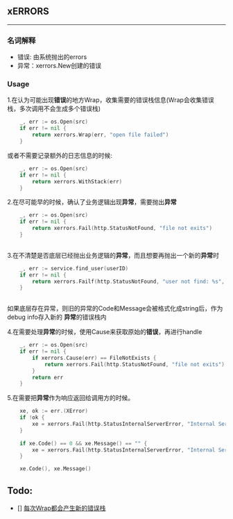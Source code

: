 
## xERRORS

------------------------

### 名词解释

- 错误: 由系统抛出的errors
- 异常：xerrors.New创建的错误

### Usage

1.在认为可能出现**错误**的地方Wrap，收集需要的错误栈信息(Wrap会收集错误栈，多次调用不会生成多个错误栈)
```go
	_, err := os.Open(src)
	if err != nil {
		return xerrors.Wrap(err, "open file failed")
	}
```
或者不需要记录额外的日志信息的时候:
```go
	_, err := os.Open(src)
	if err != nil {
		return xerrors.WithStack(err)
	}
```

2.在尽可能早的时候，确认了业务逻辑出现**异常**，需要抛出**异常**
```go
	_, err := os.Open(src)
	if err != nil {
		return xerrors.Fail(http.StatusNotFound, "file not exits")
	}
	
```

3.在不清楚是否底层已经抛出业务逻辑的**异常**，而且想要再抛出一个新的**异常**时
```go
	_, err := service.find_user(userID)
	if err != nil {
		return xerrors.Failf(http.StatusNotFound, "user not find: %s", userID).WithStack(err)
	}
	
```

如果底层存在异常，则旧的异常的Code和Message会被格式化成string后，作为debug info存入新的
**异常**的错误栈内

4.在需要处理**异常**的时候，使用Cause来获取原始的**错误**，再进行handle
```go
	_, err := os.Open(src)
	if err != nil {
        if xerrors.Cause(err) == FileNotExists {
            return xerrors.Fail(http.StatusNotFound, "file not exits")
        }
        return err
	}

```

5.在需要把**异常**作为响应返回给调用方的时候。
```go
    xe, ok := err.(XError)
    if !ok {
        xe = xerrors.Fail(http.StatusInternalServerError, "Internal Server Error").WithStack(err)
    }
    
    if xe.Code() == 0 && xe.Message() == "" {
        xe = xerrors.Fail(http.StatusInternalServerError, "Internal Server Error").WithStack(err)
    }

    xe.Code(), xe.Message()
```

## Todo:
- [] [每次Wrap都会产生新的错误栈](https://github.com/pkg/errors/issues/75)